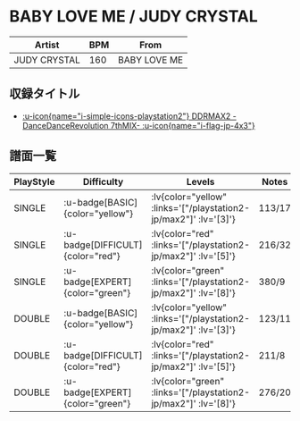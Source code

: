 # BABY LOVE ME / JUDY CRYSTAL

|Artist|BPM|From|
|------|---|----|
|JUDY CRYSTAL|160|BABY LOVE ME|

## 収録タイトル

- [ :u-icon{name="i-simple-icons-playstation2"} DDRMAX2 -DanceDanceRevolution 7thMIX- :u-icon{name="i-flag-jp-4x3"} ](/playstation2-jp/max2)

## 譜面一覧

|PlayStyle|Difficulty|Levels|Notes|Movie|
|---------|----------|------|-----|-----|
|SINGLE| :u-badge[BASIC]{color="yellow"} | :lv{color="yellow" :links='["/playstation2-jp/max2"]' :lv='[3]'} |113/17||
|SINGLE| :u-badge[DIFFICULT]{color="red"} | :lv{color="red" :links='["/playstation2-jp/max2"]' :lv='[5]'} |216/32||
|SINGLE| :u-badge[EXPERT]{color="green"} | :lv{color="green" :links='["/playstation2-jp/max2"]' :lv='[8]'} |380/9||
|DOUBLE| :u-badge[BASIC]{color="yellow"} | :lv{color="yellow" :links='["/playstation2-jp/max2"]' :lv='[3]'} |123/11||
|DOUBLE| :u-badge[DIFFICULT]{color="red"} | :lv{color="red" :links='["/playstation2-jp/max2"]' :lv='[5]'} |211/8||
|DOUBLE| :u-badge[EXPERT]{color="green"} | :lv{color="green" :links='["/playstation2-jp/max2"]' :lv='[8]'} |276/20||
